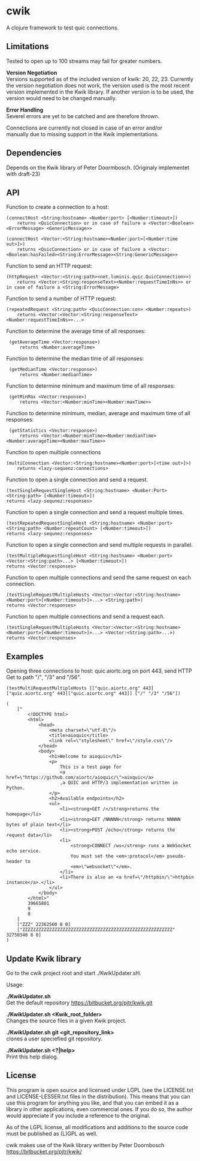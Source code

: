 # cwik

A clojure framework to test quic connections.

## Limitations

Tested to open up to 100 streams may fail for greater numbers.

**Version Negotiation**\
Versions supported as of the included version of kwik: 20, 22, 23. Currently the version negotiation does not work, the version used is the most recent version implemented in the Kwik library.
If another version is to be used, the version would need to be changed manually.

**Error Handling**\
Severel errors are yet to be catched and are therefore thrown.

Connections are currently not closed in case of an error and/or\
manually due to missing support in the Kwik implementations.

## Dependencies

Depends on the Kwik library of Peter Doormbosch. (Originaly implementet with draft-23)

## API

Function to create a connection to a host:

    (connectHost <String:hostname> <Number:port> [<Number:timeout>])
        returns <QuicConnection> or in case of failure a <Vector:<Boolean> <ErrorMessage> <GenericMessage>>
    
    (connectHost <Vector:<String:hostname><Number:port>[<Number:time out>]>)
        returns <QuicConnection> or in case of failure a <Vector:<Boolean:hasFailed><String:ErrorMessage><String:GenericMessage>>

Function to send an HTTP request:

    (httpRequest <Vector:<String:path><net.luminis.quic.QuicConnection>>)
        returns <Vector:<String:responseText><Number:requestTimeInNs>> or in case of failure a <String:ErrorMessage>
        
Function to send a number of HTTP request:

    (repeatedRequest <String:path> <QuicConnection:con> <Number:repeats>)
        returns <Vector:<Vector:<String:responseText><Number:requestTimeInNs>>...>
 
 Function to determine the average time of all responses:
 
     (getAverageTime <Vector:response>)
         returns <Number:averageTime>
 
 Function to determine the median time of all responses:
 
     (getMedianTime <Vector:response>)
         returns <Number:medianTime>
 
 Function to determine minimum and maximum time of all responses:
 
     (getMinMax <Vector:response>)
         returns <Vector:<Number:minTime><Number:maxTime>>
 
 Function to determine minimum, median, average and maximum time of all responses:
 
     (getStatistics <Vector:response>)
         returns <Vector:<Number:minTime><Number:medianTime><Number:averageTime><Number:maxTime>>
  
 Function to open multiple connections
 
    (multiConnection <Vector:<String:hostname><Number:port>[<time out>]>)
        returns <lazy-sequenz:connections>
  
 Function to open a single connection and send a request.
 
    (testSingleRequestSingleHost <String:hostname> <Number:Port> <String:path> [<Number:timeout>])
    returns <lazy-sequnez:responses>
    
 Function to open a single connection and send a request multiple times.
 
    (testRepeatedRequestSingleHost <String:hostname> <Number:port> <String:path> <Number:repeatCount> [<Number:timeout>])
    returns <lazy-sequnez:responses>
    
 Function to open a single connection and send multiple requests in parallel.
 
    (testMultipleRequestSingleHost <String:hostname> <Number:port> <Vector:<String:path>...> [<Number:timeout>])
    returns <Vector:responses>
    
 Function to open multiple connections and send the same request on each connection.
 
    (testSingleRequestMultipleHosts <Vector:<Vector:<String:hostname><Number:port>[<Number:timeout>]>...> <String:path>)
    returns <Vector:responses>
    
 Function to open multiple connections and send a request each.
 
    (testSingleRequestMultipleHosts <Vector:<Vector:<String:hostname><Number:port>[<Number:timeout>]>...> <Vector:<String:path>...>)
    returns <Vector:responses>

## Examples

 Opening three connections to host: quic.aiortc.org on port 443, send HTTP Get to path "/", "/3" and "/56".

    (testMultiRequestMultipleHosts [["quic.aiortc.org" 443]["quic.aiortc.org" 443]["quic.aiortc.org" 443]] ["/" "/3" "/56"])
    
    (
        ["
            <!DOCTYPE html>
            <html>
                <head>
                    <meta charset=\"utf-8\"/>
                    <title>aioquic</title>
                    <link rel=\"stylesheet\" href=\"/style.css\"/>
                </head>
                <body>
                    <h1>Welcome to aioquic</h1>
                    <p>
                        This is a test page for
                        <a href=\"https://github.com/aiortc/aioquic/\">aioquic</a>
                        ,a QUIC and HTTP/3 implementation written in Python.
                    </p>
                    <h2>Available endpoints</h2>
                    <ul>
                        <li><strong>GET /</strong>returns the homepage</li>
                        <li><strong>GET /NNNNN</strong> returns NNNNN bytes of plain text</li>
                        <li><strong>POST /echo</strong> returns the request data</li>
                        <li>
                            <strong>CONNECT /ws</strong> runs a WebSocket echo service.
                            You must set the <em>:protocol</em> pseudo-header to
                            <em>\"websocket\"</em>.
                        </li>
                        <li>There is also an <a href=\"/httpbin/\">httpbin instance</a>.</li>
                    </ul>
                </body>
            </html>"
            39665801
            9
            0
        ]
        ["ZZZ" 22362560 8 0]
        ["ZZZZZZZZZZZZZZZZZZZZZZZZZZZZZZZZZZZZZZZZZZZZZZZZZZZZZZZZ" 32750340 8 0]
    )
    
## Update Kwik library

Go to the cwik project root and start ./KwikUpdater.sh\

Usage:


__**./KwikUpdater.sh**__\
Get the default repository https://bitbucket.org/pjtr/kwik.git


__**./KwikUpdater.sh <Kwik_root_folder>**__\
Changes the source files in a given Kwik project.


__**./KwikUpdater.sh git <git_repository_link>**__\
clones a user speciefied git repository.


__**./KwikUpdater.sh <?|help>**__\
Print this help dialog.

## License

This program is open source and licensed under LGPL (see the LICENSE.txt and LICENSE-LESSER.txt files in the distribution). This means that you can use this program for anything you like, and that you can embed it as a library in other applications, even commercial ones. If you do so, the author would appreciate if you include a reference to the original.

As of the LGPL license, all modifications and additions to the source code must be published as (L)GPL as well.

cwik makes use of the Kwik library written by Peter Doornbosch https://bitbucket.org/pjtr/kwik/
